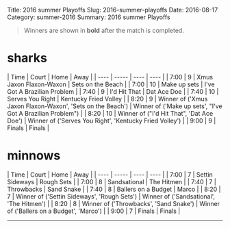 Title: 2016 summer Playoffs
Slug: 2016-summer-playoffs
Date: 2016-08-17
Category: summer-2016
Summary: 2016 summer Playoffs

> Winners are shown in **bold** after the match is completed.

sharks
=====
| Time | Court | Home | Away |
| ---- | ----- | ---- | ---- | <!-- begin table -->
| 7:00 | 9 | Xmus Jaxon Flaxon-Waxon | Sets on the Beach |
| 7:00 | 10 | Make up sets | I've Got A Brazilian Problem |
| 7:40 | 9 | I'd Hit That | Dat Ace Doe |
| 7:40 | 10 | Serves You Right | Kentucky Fried Volley |
| 8:20 | 9 | Winner of ('Xmus Jaxon Flaxon-Waxon', 'Sets on the Beach') | Winner of ('Make up sets', "I've Got A Brazilian Problem") |
| 8:20 | 10 | Winner of ("I'd Hit That", 'Dat Ace Doe') | Winner of ('Serves You Right', 'Kentucky Fried Volley') |
| 9:00 | 9 | Finals | Finals |

<!-- end table -->
minnows
=====
| Time | Court | Home | Away |
| ---- | ----- | ---- | ---- | <!-- begin table -->
| 7:00 | 7 | Settin Sideways | Rough Sets |
| 7:00 | 8 | Sandsational | The Hitmen |
| 7:40 | 7 | Throwbacks | Sand Snake |
| 7:40 | 8 | Ballers on a Budget | Marco |
| 8:20 | 7 | Winner of ('Settin Sideways', 'Rough Sets') | Winner of ('Sandsational', 'The Hitmen') |
| 8:20 | 8 | Winner of ('Throwbacks', 'Sand Snake') | Winner of ('Ballers on a Budget', 'Marco') |
| 9:00 | 7 | Finals | Finals |

<!-- end table -->



---